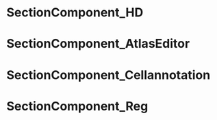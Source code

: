 # SectionComponent_HD
# SectionComponent_AtlasEditor
# SectionComponent_Cellannotation
# SectionComponent_Reg
